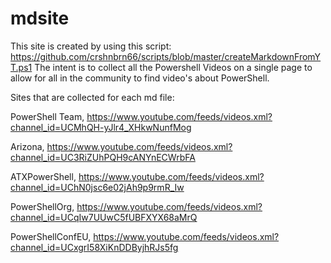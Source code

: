 # mdsite
This site is created by using this script: https://github.com/crshnbrn66/scripts/blob/master/createMarkdownFromYT.ps1
The intent is to collect all the Powershell Videos on a single page to allow for all in the community to find video's about PowerShell.

Sites that are collected for each md file:

PowerShell Team, https://www.youtube.com/feeds/videos.xml?channel_id=UCMhQH-yJlr4_XHkwNunfMog

Arizona, https://www.youtube.com/feeds/videos.xml?channel_id=UC3RiZUhPQH9cANYnECWrbFA

ATXPowerShell, https://www.youtube.com/feeds/videos.xml?channel_id=UChN0jsc6e02jAh9p9rmR_Iw

PowerShellOrg, https://www.youtube.com/feeds/videos.xml?channel_id=UCqIw7UUwC5fUBFXYX68aMrQ

PowerShellConfEU, https://www.youtube.com/feeds/videos.xml?channel_id=UCxgrI58XiKnDDByjhRJs5fg
